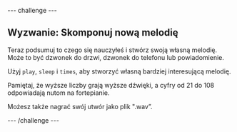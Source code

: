\--- challenge \---

## Wyzwanie: Skomponuj nową melodię

Teraz podsumuj to czego się nauczyłeś i stwórz swoją własną melodię. Może to być dzwonek do drzwi, dzwonek do telefonu lub powiadomienie.

Użyj `play`, `sleep` i `times`, aby stworzyć własną bardziej interesującą melodię.

Pamiętaj, że wyższe liczby grają wyższe dźwięki, a cyfry od 21 do 108 odpowiadają nutom na fortepianie.

Możesz także nagrać swój utwór jako plik ".wav”.

\--- /challenge \---